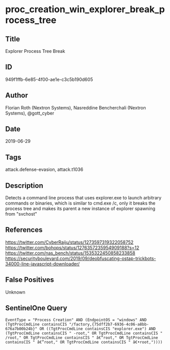 # proc_creation_win_explorer_break_process_tree

## Title
Explorer Process Tree Break

## ID
949f1ffb-6e85-4f00-ae1e-c3c5b190d605

## Author
Florian Roth (Nextron Systems), Nasreddine Bencherchali (Nextron Systems), @gott_cyber

## Date
2019-06-29

## Tags
attack.defense-evasion, attack.t1036

## Description
Detects a command line process that uses explorer.exe to launch arbitrary commands or binaries,
which is similar to cmd.exe /c, only it breaks the process tree and makes its parent a new instance of explorer spawning from "svchost"


## References
https://twitter.com/CyberRaiju/status/1273597319322058752
https://twitter.com/bohops/status/1276357235954909188?s=12
https://twitter.com/nas_bench/status/1535322450858233858
https://securityboulevard.com/2019/09/deobfuscating-ostap-trickbots-34000-line-javascript-downloader/

## False Positives
Unknown

## SentinelOne Query
```
EventType = "Process Creation" AND (EndpointOS = "windows" AND (TgtProcCmdLine containsCIS "/factory,{75dff2b7-6936-4c06-a8bb-676a7b00b24b}" OR ((TgtProcCmdLine containsCIS "explorer.exe") AND (TgtProcCmdLine containsCIS " -root," OR TgtProcCmdLine containsCIS " /root," OR TgtProcCmdLine containsCIS " â€“root," OR TgtProcCmdLine containsCIS " â€”root," OR TgtProcCmdLine containsCIS " â€•root,"))))

```